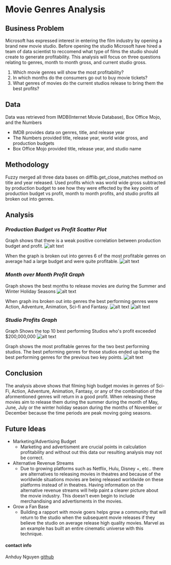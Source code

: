 # Movie Genres Analysis
## Business Problem
Microsoft has expressed interest in entering the film industry by opening a brand new movie studio. Before opening the studio Microsoft have hired a team of data scientist to reccomend what type of films the studio should create to generate profitability. This analysis will focus on three questions relating to genres, month to month gross, and current studio gross.

1. Which movie genres will show the most profitability?
2. In which months do the consumers go out to buy movie tickets?
3. What genres of movies do the current studios release to bring them the best profits?

## Data
Data was retrieved from IMDB(Internet Movie Database), Box Office Mojo, and the Numbers
* IMDB provides data on genres, title, and release year
* The Numbers provided title, release year, world wide gross, and production budgets
* Box Office Mojo provided title, release year, and studio name
## Methodology
Fuzzy merged all three data bases on difflib.get_close_matches method on title and year released.  Used profits which was world wide gross subtracted by production budget to see how they were effected by the key points of production budget vs profit, month to month profits, and studio profits all broken out into genres.
## Analysis
### _Production Budget vs Profit Scatter Plot_

Graph shows that there is a weak positive correlation between production budget and profit.
![alt text](Images/BudgetvsProfitScatter.png)

When the graph is broken out into genres 6 of the most profitable genres on average had a large budget and were quite profitable.
![alt text](Images/GenreScatter.png)

### _Month over Month Profit Graph_

Graph shows the best months to release movies are during the Summer and Winter Holiday Seasons
![alt text](Images/ProfitPerMonth.png)

When graph ins broken out into genres the best performing
genres were Action, Adventure, Animation, Sci-fi and Fantasy.
![alt text](Images/GenresProfitperMonthSummer.png)
![alt text](Images/GenresProfitperMonthWinter.png)

### _Studio Profits Graph_

Graph Shows the top 10 best performing Studios who's profit exceeded $200,000,000
![alt text](Images/StudioProfits.png)

Graph shows the most profitable genres for the two best performing studios.  The best peforming genres for those studios ended up being the best performing genres for the previous two key points.
![alt text](Images/StudioGenres.png)

## Conclusion

The analysis above shows that filming high budget movies in genres of Sci-Fi, Action, Adventure, Animation, Fantasy, or any of the combination of the aformentioned genres will return in a good profit.  When releasing these movies aim to release them during the summer during the month of May, June, July or the winter holiday season during the months of November or December because the time periods are peak moving going seasons.

## Future Ideas
 * Marketing/Advertising Budget
    * Marketing and advertisment are crucial points in calculation profitability and without out this data our resulting analysis may not be correct.
* Alternative Revenue Streams
    * Due to growing platforms such as Netflix, Hulu, Disney +, etc.. there are alternatives to releasing movies in theatres and because of the worldwide situations movies are being released worldwide on these platforms instead of in theatres.  Having information on the alternative revenue streams will help paint a clearer picture about the movie industry.  This doesn't even begin to include merchandising and advertisments in the movies.
* Grow a Fan Base
    * Building a rapport with movie goers helps grow a community that will return to the studio when the subsequent movie releases if they believe the studio on average release high quality movies.  Marvel as an example has built an entire cinematic universe with this technique.

#### contact info
Anhduy Nguyen [github](https://github.com/anguyen61191)